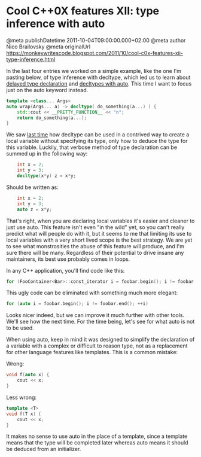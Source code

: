 # Cool C++0X features XII: type inference with auto

@meta publishDatetime 2011-10-04T09:00:00.000+02:00
@meta author Nico Brailovsky
@meta originalUrl https://monkeywritescode.blogspot.com/2011/10/cool-c0x-features-xii-type-inference.html

In the last four entries we worked on a simple example, like the one I'm pasting below, of type inference with decltype, which led us to learn about [delayed type declaration](/md_blog/2011/0607_CoolC0XfeaturesIXdelayedtypedeclaration.md) and [decltypes with auto](/md_blog/2011/0610_CoolC0XfeaturesXtypeinferencewithdecltype.md). This time I want to focus just on the auto keyword instead.

```c++
template <class... Args>
auto wrap(Args... a) -> decltype( do_something(a...) ) {
	std::cout << __PRETTY_FUNCTION__ << "n";
	return do_something(a...);
}
```

We saw [last time](/md_blog/2011/0610_CoolC0XfeaturesXtypeinferencewithdecltype.md) how decltype can be used in a contrived way to create a local variable without specifying its type, only how to deduce the type for this variable. Luckily, that verbose method of type declaration can be summed up in the following way:

```c++
	int x = 2;
	int y = 3;
	decltype(x*y) z = x*y;
```

Should be written as:

```c++
	int x = 2;
	int y = 3;
	auto z = x*y;
```

That's right, when you are declaring local variables it's easier and cleaner to just use auto. This feature isn't even "in the wild" yet, so you can't really predict what will people do with it, but it seems to me that limiting its use to local variables with a very short lived scope is the best strategy. We are yet to see what monstrosities the abuse of this feature will produce, and I'm sure there will be many. Regardless of their potential to drive insane any maintainers, its best use probably comes in loops.

In any C++ application, you'll find code like this:

```c++
for (FooContainer<Bar>::const_iterator i = foobar.begin(); i != foobar.end(); ++i)
```

This ugly code can be eliminated with something much more elegant:

```c++
for (auto i = foobar.begin(); i != foobar.end(); ++i)
```

Looks nicer indeed, but we can improve it much further with other tools. We'll see how the next time. For the time being, let's see for what auto is not to be used.

When using auto, keep in mind it was designed to simplify the declaration of a variable with a complex or difficult to reason type, not as a replacement for other language features like templates. This is a common mistake:

Wrong:

```c++
void f(auto x) {
	cout << x;
}
```

Less wrong:

```c++
template <T>
void f(T x) {
	cout << x;
}
```

It makes no sense to use auto in the place of a template, since a template means that the type will be completed later whereas auto means it should be deduced from an initializer.

